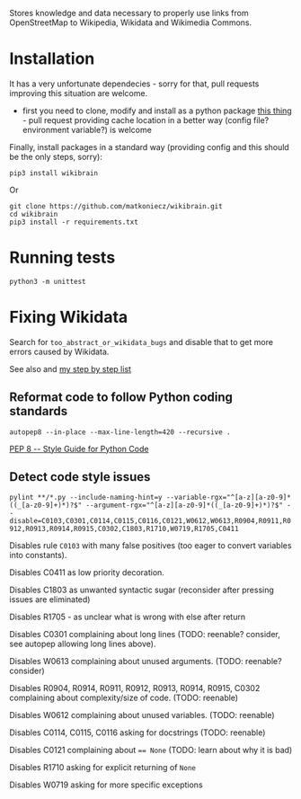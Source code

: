 Stores knowledge and data necessary to properly use links from OpenStreetMap to Wikipedia, Wikidata and Wikimedia Commons.

# Installation

It has a very unfortunate dependecies - sorry for that, pull requests improving this situation are welcome.

- first you need to clone, modify and install as a python package [this thing](https://codeberg.org/matkoniecz/osm_handling_config) - pull request providing cache location in a better way (config file? environment variable?) is welcome

Finally, install packages in a standard way (providing config and this should be the only steps, sorry):

`pip3 install wikibrain`

Or 

```
git clone https://github.com/matkoniecz/wikibrain.git
cd wikibrain
pip3 install -r requirements.txt
```

# Running tests

`python3 -m unittest`

# Fixing Wikidata

Search for `too_abstract_or_wikidata_bugs` and disable that to get more errors caused by Wikidata.

See also and [my step by step list](https://www.wikidata.org/wiki/User:Mateusz_Konieczny#Ontology_on_Wikidata_is_systematically_broken)

## Reformat code to follow Python coding standards

`autopep8 --in-place --max-line-length=420 --recursive .`

[PEP 8 -- Style Guide for Python Code](https://www.python.org/dev/peps/pep-0008/)

## Detect code style issues

`pylint **/*.py --include-naming-hint=y --variable-rgx="^[a-z][a-z0-9]*((_[a-z0-9]+)*)?$" --argument-rgx="^[a-z][a-z0-9]*((_[a-z0-9]+)*)?$" --disable=C0103,C0301,C0114,C0115,C0116,C0121,W0612,W0613,R0904,R0911,R0912,R0913,R0914,R0915,C0302,C1803,R1710,W0719,R1705,C0411`

Disables rule `C0103` with many false positives (too eager to convert variables into constants).

Disables C0411 as low priority decoration.

Disables C1803 as unwanted syntactic sugar (reconsider after pressing issues are eliminated)

Disables R1705 - as unclear what is wrong with else after return

Disables C0301 complaining about long lines (TODO: reenable? consider, see autopep allowing long lines above).

Disables W0613 complaining about unused arguments. (TODO: reenable? consider)

Disables R0904, R0914, R0911, R0912, R0913, R0914, R0915, C0302 complaining about complexity/size of code. (TODO: reenable)

Disables W0612 complaining about unused variables. (TODO: reenable)

Disables C0114, C0115, C0116 asking for docstrings (TODO: reenable)

Disables C0121 complaining about `== None` (TODO: learn about why it is bad)

Disables R1710 asking for explicit returning of `None`

Disables W0719 asking for more specific exceptions
